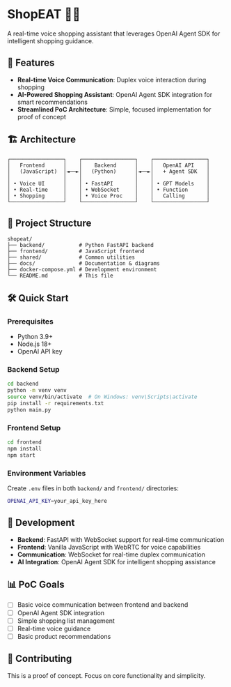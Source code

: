 # ShopEAT 🛒🎤

A real-time voice shopping assistant that leverages OpenAI Agent SDK for intelligent shopping guidance.

## 🚀 Features

- **Real-time Voice Communication**: Duplex voice interaction during shopping
- **AI-Powered Shopping Assistant**: OpenAI Agent SDK integration for smart recommendations
- **Streamlined PoC Architecture**: Simple, focused implementation for proof of concept

## 🏗️ Architecture

```
┌─────────────────┐    ┌─────────────────┐    ┌─────────────────┐
│   Frontend      │    │    Backend      │    │   OpenAI API    │
│   (JavaScript)  │◄──►│   (Python)      │◄──►│   + Agent SDK   │
│                 │    │                 │    │                 │
│ • Voice UI      │    │ • FastAPI       │    │ • GPT Models    │
│ • Real-time     │    │ • WebSocket     │    │ • Function      │
│ • Shopping      │    │ • Voice Proc    │    │   Calling       │
└─────────────────┘    └─────────────────┘    └─────────────────┘
```

## 📁 Project Structure

```
shopeat/
├── backend/           # Python FastAPI backend
├── frontend/          # JavaScript frontend
├── shared/            # Common utilities
├── docs/              # Documentation & diagrams
├── docker-compose.yml # Development environment
└── README.md          # This file
```

## 🛠️ Quick Start

### Prerequisites
- Python 3.9+
- Node.js 18+
- OpenAI API key

### Backend Setup
```bash
cd backend
python -m venv venv
source venv/bin/activate  # On Windows: venv\Scripts\activate
pip install -r requirements.txt
python main.py
```

### Frontend Setup
```bash
cd frontend
npm install
npm start
```

### Environment Variables
Create `.env` files in both `backend/` and `frontend/` directories:
```bash
OPENAI_API_KEY=your_api_key_here
```

## 🔧 Development

- **Backend**: FastAPI with WebSocket support for real-time communication
- **Frontend**: Vanilla JavaScript with WebRTC for voice capabilities
- **Communication**: WebSocket for real-time duplex communication
- **AI Integration**: OpenAI Agent SDK for intelligent shopping assistance

## 📊 PoC Goals

- [ ] Basic voice communication between frontend and backend
- [ ] OpenAI Agent SDK integration
- [ ] Simple shopping list management
- [ ] Real-time voice guidance
- [ ] Basic product recommendations

## 🤝 Contributing

This is a proof of concept. Focus on core functionality and simplicity.
